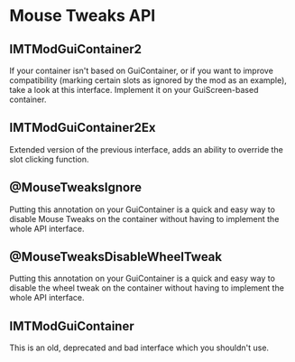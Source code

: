 # Mouse Tweaks API

## IMTModGuiContainer2

If your container isn't based on GuiContainer, or if you want to improve compatibility (marking certain slots as ignored
by the mod as an example), take a look at this interface. Implement it on your GuiScreen-based container.

## IMTModGuiContainer2Ex

Extended version of the previous interface, adds an ability to override the slot clicking function.

## @MouseTweaksIgnore

Putting this annotation on your GuiContainer is a quick and easy way to disable Mouse Tweaks on the container without
having to implement the whole API interface.

## @MouseTweaksDisableWheelTweak

Putting this annotation on your GuiContainer is a quick and easy way to disable the wheel tweak on the container without
having to implement the whole API interface.

## IMTModGuiContainer

This is an old, deprecated and bad interface which you shouldn't use.
